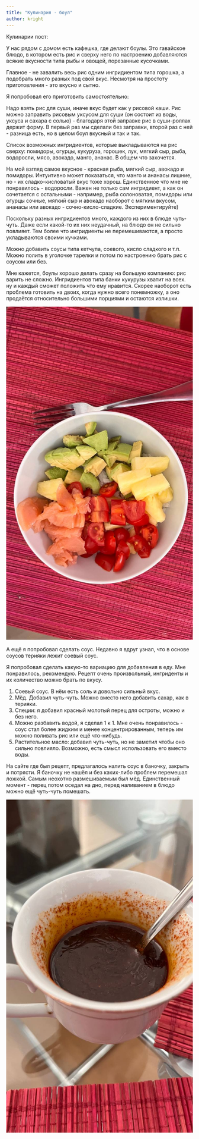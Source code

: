 ```yaml
---
title: "Кулинария - боул"
author: kright
---
```

Кулинарии пост:

У нас рядом с домом есть кафешка, где делают боулы. Это гавайское блюдо, в котором есть рис и сверху него по настроению добавляются всякие вкусности типа рыбы и овощей, порезанные кусочками.

Главное - не завалить весь рис одним ингридиентом типа горошка, а подобрать много разных под свой вкус. Несмотря на простоту приготовления - это вкусно и сытно.

Я попробовал его приготовить самостоятельно:

Надо взять рис для суши, иначе вкус будет как у рисовой каши. Рис можно заправить рисовым уксусом для суши (он состоит из воды, уксуса и сахара с солью) - благодаря этой заправке рис в суши-роллах держит форму. В первый раз мы сделали без заправки, второй раз с ней - разница есть, но в целом боул вкусный и так и так.

Список возможных ингридиентов, которые выкладываются на рис сверху: помидоры, огурцы, кукуруза, горошек, лук, мягкий сыр, рыба, водоросли, мясо, авокадо, манго, ананас. В общем что захочется.

На мой взгляд самое вкусное - красная рыба, мягкий сыр, авокадо и помидоры. Интуитивно может показаться, что манго и ананасы лишние, но - их сладко-кисловатый вкус тоже хорош. Единственное что мне не понравилось - водоросли. Важен не только сам ингридиент, а как он сочетается с остальными - например, рыба солоноватая, помидоры или огурцы сочные, мягкий сыр и авокадо наоборот с мягким вкусом, ананасы или авокадо - сочно-кисло-сладкие. Экспериментируйте)

Поскольку разных ингридиентов много, каждого из них в блюде чуть-чуть. Даже если какой-то их них неудачный, на блюдо он не сильно повлияет. Тем более что ингридиенты не перемешиваются, а просто укладываются своими кучками.

Можно добавить соусы типа кетчупа, соевого, кисло сладкого и т.п. Можно полить в уголочке тарелки и потом по настроению брать рис с соусом или без.

Мне кажется, боулы хорошо делать сразу на большую компанию: рис варить не сложно. Ингридиентов типа банки кукурузы хватит на всех. ну и каждый сможет положить что ему нравится. Скорее наоборот есть проблема готовить на двоих, когда нужно всего понемножку, а оно продаётся относительно большими порциями и остаются излишки.

![](/assets/images/2023/boul/1.jpeg)

А ещё я попробовал сделать соус. Недавно я вдруг узнал, что в основе соусов терияки лежит соевый соус.

Я попробовал сделать какую-то вариацию для добавления в еду. Мне понравилось, рекомендую. Рецепт очень произвольный, ингриденты и их количество можно брать по вкусу.

1. Соевый соус. В нём есть соль и довольно сильный вкус.
2. Мёд. Добавил чуть-чуть. Можно вместо него добавить сахар, как в терияки.
3. Специи: я добавил красный молотый перец для остроты, можно и без него.
4. Можно разбавить водой, я сделал 1 к 1. Мне очень понравилось - соус стал более жидким и менее концентрированным, теперь им можно поливать рис или ещё что-нибудь.
5. Растительное масло: добавил чуть-чуть, но не заметил чтобы оно сильно повлияло. Возможно, есть смысл использовать его вместо воды.

На сайте где был рецепт, предлагалось налить соус в баночку, закрыть и потрясти. Я баночку не нашёл и без каких-либо проблем перемешал ложкой. Самым неохотно размешиваемым был мёд. Единственный момент - перец потом оседал на дно, перед наливанием в блюдо можно ещё чуть-чуть помешать.

![](/assets/images/2023/boul/2.jpeg)